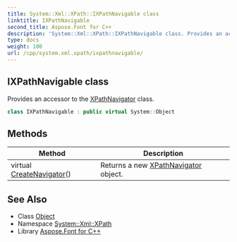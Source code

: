 ```yaml
---
title: System::Xml::XPath::IXPathNavigable class
linktitle: IXPathNavigable
second_title: Aspose.Font for C++
description: 'System::Xml::XPath::IXPathNavigable class. Provides an accessor to the XPathNavigator class in C++.'
type: docs
weight: 100
url: /cpp/system.xml.xpath/ixpathnavigable/
---
```

## IXPathNavigable class


Provides an accessor to the [XPathNavigator](../xpathnavigator/) class.

```cpp
class IXPathNavigable : public virtual System::Object
```

## Methods

| Method | Description |
| --- | --- |
| virtual [CreateNavigator](./createnavigator/)() | Returns a new [XPathNavigator](../xpathnavigator/) object. |
## See Also

* Class [Object](../../system/object/)
* Namespace [System::Xml::XPath](../)
* Library [Aspose.Font for C++](../../)
